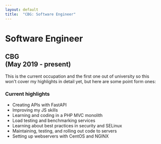```yaml
---
layout: default
title:  "CBG: Software Engineer"
---
```


# Software Engineer

## CBG<br>(May 2019 - present)

This is the current occupation and the first one out of university so this won't cover my highlights in detail yet, but here are some point form ones:

### Current highlights

* Creating APIs with FastAPI
* Improving my JS skills
* Learning and coding in a PHP MVC monolith
* Load testing and benchmarking services
* Learning about best practices in security and SELinux
* Maintaining, testing, and rolling out code to servers
* Setting up webservers with CentOS and NGINX